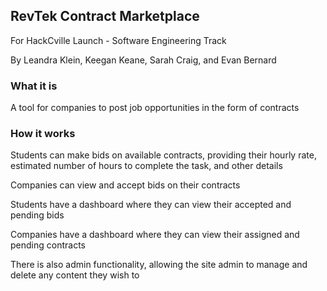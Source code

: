 
## RevTek Contract Marketplace

For HackCville Launch - Software Engineering Track

By Leandra Klein, Keegan Keane, Sarah Craig, and Evan Bernard

### What it is

A tool for companies to post job opportunities in the form of contracts


### How it works
Students can make bids on available contracts, providing their hourly rate, estimated number of hours to complete the task, and other details

Companies can view and accept bids on their contracts

Students have a dashboard where they can view their accepted and pending bids

Companies have a dashboard where they can view their assigned and pending contracts

There is also admin functionality, allowing the site admin to manage and delete any content they wish to
